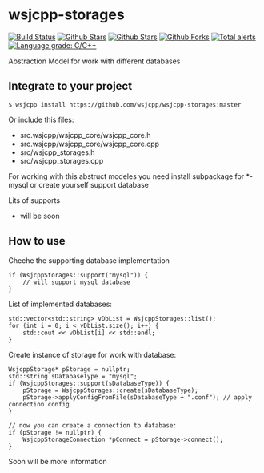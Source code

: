 # wsjcpp-storages

[![Build Status](https://api.travis-ci.org/wsjcpp/wsjcpp-storages.svg?branch=master)](https://travis-ci.org/wsjcpp/wsjcpp-storages) [![Github Stars](https://img.shields.io/github/stars/wsjcpp/wsjcpp-storages.svg?label=github%20%E2%98%85)](https://github.com/wsjcpp/wsjcpp-storages) [![Github Stars](https://img.shields.io/github/contributors/wsjcpp/wsjcpp-storages.svg)](https://github.com/wsjcpp/wsjcpp-storages) [![Github Forks](https://img.shields.io/github/forks/wsjcpp/wsjcpp-storages.svg?label=github%20forks)](https://github.com/wsjcpp/wsjcpp-storages/network/members) [![Total alerts](https://img.shields.io/lgtm/alerts/g/wsjcpp/wsjcpp-storages.svg?logo=lgtm&logoWidth=18)](https://lgtm.com/projects/g/wsjcpp/wsjcpp-storages/alerts/) [![Language grade: C/C++](https://img.shields.io/lgtm/grade/cpp/g/wsjcpp/wsjcpp-storages.svg?logo=lgtm&logoWidth=18)](https://lgtm.com/projects/g/wsjcpp/wsjcpp-storages/context:cpp)

Abstraction Model for work with different databases

## Integrate to your project

```
$ wsjcpp install https://github.com/wsjcpp/wsjcpp-storages:master
```
Or include this files:

* src.wsjcpp/wsjcpp_core/wsjcpp_core.h
* src.wsjcpp/wsjcpp_core/wsjcpp_core.cpp
* src/wsjcpp_storages.h
* src/wsjcpp_storages.cpp

For working with this abstruct modeles you need install subpackage for *-mysql or create yourself support database

Lits of supports

* will be soon

## How to use

Cheche the supporting database implementation
```
if (WsjcppStorages::support("mysql")) {
    // will support mysql database
}
```
List of implemented databases:

```
std::vector<std::string> vDbList = WsjcppStorages::list();
for (int i = 0; i < vDbList.size(); i++) {
    std::cout << vDbList[i] << std::endl;
}
```

Create instance of storage for work with database:

```
WsjcppStorage* pStorage = nullptr;
std::string sDatabaseType = "mysql";
if (WsjcppStorages::support(sDatabaseType)) {
    pStorage = WsjcppStorages::create(sDatabaseType);
    pStorage->applyConfigFromFile(sDatabaseType + ".conf"); // apply connection config
}

// now you can create a connection to database:
if (pStorage != nullptr) {
    WsjcppStorageConnection *pConnect = pStorage->connect();
}
```

Soon will be more information



